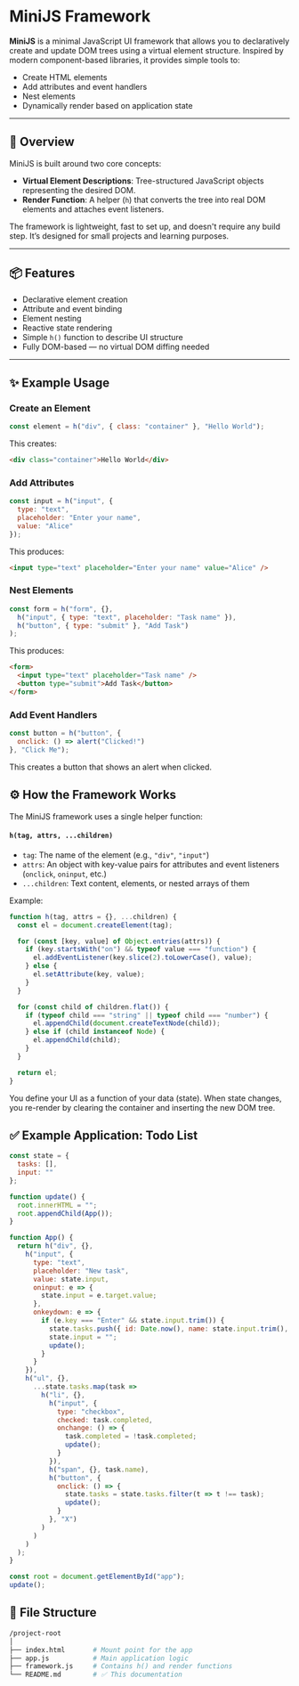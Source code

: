# MiniJS Framework

**MiniJS** is a minimal JavaScript UI framework that allows you to declaratively create and update DOM trees using a virtual element structure. Inspired by modern component-based libraries, it provides simple tools to:
- Create HTML elements
- Add attributes and event handlers
- Nest elements
- Dynamically render based on application state

---

## 🚀 Overview

MiniJS is built around two core concepts:
- **Virtual Element Descriptions**: Tree-structured JavaScript objects representing the desired DOM.
- **Render Function**: A helper (`h`) that converts the tree into real DOM elements and attaches event listeners.

The framework is lightweight, fast to set up, and doesn't require any build step. It’s designed for small projects and learning purposes.

---

## 📦 Features

- Declarative element creation
- Attribute and event binding
- Element nesting
- Reactive state rendering
- Simple `h()` function to describe UI structure
- Fully DOM-based — no virtual DOM diffing needed

---

## ✨ Example Usage

### Create an Element

```js
const element = h("div", { class: "container" }, "Hello World");
```

This creates:
```html
<div class="container">Hello World</div>
```

### Add Attributes
```js
const input = h("input", {
  type: "text",
  placeholder: "Enter your name",
  value: "Alice"
});
```

This produces:
```html
<input type="text" placeholder="Enter your name" value="Alice" />
```

### Nest Elements
```js
const form = h("form", {},
  h("input", { type: "text", placeholder: "Task name" }),
  h("button", { type: "submit" }, "Add Task")
);
```

This produces:
```html
<form>
  <input type="text" placeholder="Task name" />
  <button type="submit">Add Task</button>
</form>
```

### Add Event Handlers
```js
const button = h("button", {
  onclick: () => alert("Clicked!")
}, "Click Me");
```

This creates a button that shows an alert when clicked.

## ⚙️ How the Framework Works
The MiniJS framework uses a single helper function:
#### `h(tag, attrs, ...children)`

- `tag`: The name of the element (e.g., `"div"`, `"input"`)
- `attrs`: An object with key-value pairs for attributes and event listeners (`onclick`, `oninput`, etc.)
- `...children`: Text content, elements, or nested arrays of them


Example:
```js
function h(tag, attrs = {}, ...children) {
  const el = document.createElement(tag);

  for (const [key, value] of Object.entries(attrs)) {
    if (key.startsWith("on") && typeof value === "function") {
      el.addEventListener(key.slice(2).toLowerCase(), value);
    } else {
      el.setAttribute(key, value);
    }
  }

  for (const child of children.flat()) {
    if (typeof child === "string" || typeof child === "number") {
      el.appendChild(document.createTextNode(child));
    } else if (child instanceof Node) {
      el.appendChild(child);
    }
  }

  return el;
}
```

You define your UI as a function of your data (state). When state changes, you re-render by clearing the container and inserting the new DOM tree.

## ✅ Example Application: Todo List
```js
const state = {
  tasks: [],
  input: ""
};

function update() {
  root.innerHTML = "";
  root.appendChild(App());
}

function App() {
  return h("div", {},
    h("input", {
      type: "text",
      placeholder: "New task",
      value: state.input,
      oninput: e => {
        state.input = e.target.value;
      },
      onkeydown: e => {
        if (e.key === "Enter" && state.input.trim()) {
          state.tasks.push({ id: Date.now(), name: state.input.trim(), completed: false });
          state.input = "";
          update();
        }
      }
    }),
    h("ul", {},
      ...state.tasks.map(task =>
        h("li", {},
          h("input", {
            type: "checkbox",
            checked: task.completed,
            onchange: () => {
              task.completed = !task.completed;
              update();
            }
          }),
          h("span", {}, task.name),
          h("button", {
            onclick: () => {
              state.tasks = state.tasks.filter(t => t !== task);
              update();
            }
          }, "X")
        )
      )
    )
  );
}

const root = document.getElementById("app");
update();

```

## 📁 File Structure
```bash
/project-root
│
├── index.html       # Mount point for the app
├── app.js           # Main application logic
├── framework.js     # Contains h() and render functions
└── README.md        # ✅ This documentation
```
